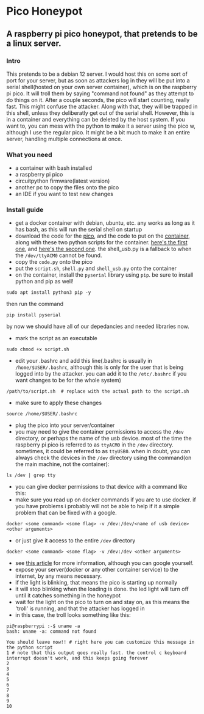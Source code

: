 # Pico Honeypot
## A raspberry pi pico honeypot, that pretends to be a linux server.

### Intro
This pretends to be a debian 12 server. I would host this on some sort of port for your server, but as soon as attackers log in they will be put into a serial shell(hosted on your own server container), which is on the raspberry pi pico. It will troll them by saying "command not found" as they attempt to do things on it. After a couple seconds, the pico will start counting, really fast. This might confuse the attacker. Along with that, they will be trapped in this shell, unless they deliberatly get out of the serial shell. However, this is in a container and everything can be deleted by the host system. If you want to, you can mess with the python to make it a server using the pico w, although I use the regular pico. It might be a bit much to make it an entire server, handling multiple connections at once.

### What you need
- a container with bash installed
- a raspberry pi pico
- circuitpython firmware(latest version)
- another pc to copy the files onto the pico
- an IDE if you want to test new changes

### Install guide
- get a docker container with debian, ubuntu, etc. any works as long as it has bash, as this will run the serial shell on startup
- download the code for the [pico](code.py), and the code to put on the [container](script.sh), along with these two python scripts for the container. [here's the first one](shell.py), and [here's the second one](shell_usb.py). the shell_usb.py is a fallback to when the `/dev/ttyACM0` cannot be found. 
- copy the `code.py` onto the pico
- put the `script.sh`, `shell.py` and `shell_usb.py` onto the container
- on the container, install the `pyserial` library using `pip`. be sure to install python and pip as well!

```shell
sudo apt install python3 pip -y
```

then run the command

```shell
pip install pyserial
```

by now we should have all of our depedancies and needed libraries now.

- mark the script as an executable

```shell
sudo chmod +x script.sh
```

- edit your .bashrc and add this line(.bashrc is usually in `/home/$USER/.bashrc`, although this is only for the user that is being logged into by the attacker. you can add it to the `/etc/.bashrc` if you want changes to be for the whole system)

```shell
/path/to/script.sh  # replace with the actual path to the script.sh
```
- make sure to apply these changes

```shell
source /home/$USER/.bashrc
```

- plug the pico into your server/container
- you may need to give the container permissions to access the `/dev` directory, or perhaps the name of the usb device. most of the time the raspberry pi pico is referred to as `ttyACM0` in the `/dev` directory. sometimes, it could be referred to as `ttyUSB0`. when in doubt, you can always check the devices in the `/dev` directory using the command(on the main machine, not the container):

```shell
ls /dev | grep tty
```

- you can give docker permissions to that device with a command like this:
- make sure you read up on docker commands if you are to use docker. if you have problems i probably will not be able to help if it a simple problem that can be fixed with a google.

```shell
docker <some command> <some flag> -v /dev:/dev/<name of usb device> <other arguments>
```
- or just give it access to the entire `/dev` directory

```shell
docker <some command> <some flag> -v /dev:/dev <other arguments>
```

- see [this article](https://www.losant.com/blog/how-to-access-serial-devices-in-docker) for more information, although you can google yourself.
- expose your server(docker or any other container service) to the internet, by any means necessary.
- if the light is blinking, that means the pico is starting up normally
- it will stop blinking when the loading is done. the led light will turn off until it catches something in the honeypot
- wait for the light on the pico to turn on and stay on, as this means the 'troll' is running, and that the attacker has logged in
- in this case, the troll looks something like this:

```shell
pi@raspberrypi :-$ uname -a
bash: uname -a: command not found

You should leave now!! # right here you can customize this message in the python script
1 # note that this output goes really fast. the control c keyboard interrupt doesn't work, and this keeps going forever
2
3
4
5
6
7
8
9
10
```
